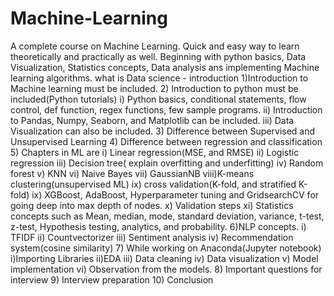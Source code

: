 # Machine-Learning
A complete course on Machine Learning. Quick and easy way to learn theoretically and practically as well.
Beginning with python basics, Data Visualization, Statistics concepts, Data analysis ans implementing Machine learning algorithms.
what is Data science - introduction
1)Introduction to Machine learning must be included.
2) Introduction to python must be included(Python tutorials)
i) Python basics, conditional statements, flow control, def function, regex functions, 
few sample programs.
ii) Introduction to Pandas, Numpy, Seaborn, and Matplotlib can be included.
iii) Data Visualization can also be included.
3) Difference between Supervised and Unsupervised Learning
4) Difference between regression and classification
5) Chapters in ML are
i) Linear regression(MSE, and RMSE)
ii) Logistic regression
iii) Decision tree( explain overfitting and underfitting)
iv) Random forest
v) KNN
vi) Naive Bayes
vii) GaussianNB
viii)K-means clustering(unsupervised ML)
ix) cross validation(K-fold, and stratified K-fold)
ix) XGBoost, AdaBoost, Hyperparameter tuning and GridsearchCV for going deep into max depth of nodes.
x) Validation steps
xi) Statistics concepts such as Mean, median, mode, standard deviation, variance, t-test, z-test, Hypothesis testing, analytics, and probability.
6)NLP concepts.
i) TFIDF
ii) Countvectorizer
iii) Sentiment analysis
iv) Recommendation system(cosine similarity)
7) While working on Anaconda(Jupyter notebook)
i)Importing Libraries
ii)EDA
iii) Data cleaning
iv) Data visualization
v) Model implementation
vi) Observation from the models.
8) Important questions for interview
9) Interview preparation
10) Conclusion

